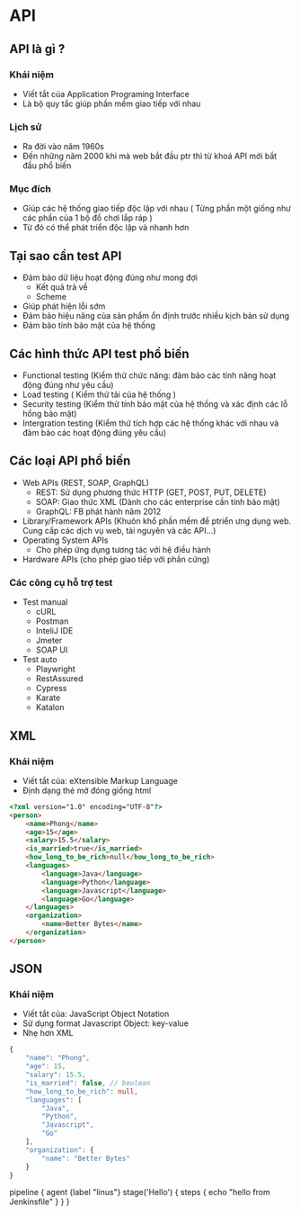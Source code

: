 # API
## API là gì ?
### Khái niệm
- Viết tắt của Application Programing Interface
- Là bộ quy tắc giúp phần mềm giao tiếp với nhau
### Lịch sử
- Ra đời vào năm 1960s
- Đến những năm 2000 khi mà web bắt đầu ptr thì từ khoá API mới bắt đầu phổ biến
### Mục đích
- Giúp các hệ thống giao tiếp độc lập với nhau ( Từng phần một giống như các phần của 1 bộ đồ chơi lắp ráp )
- Từ đó có thể phát triển độc lập và nhanh hơn

## Tại sao cần test API
- Đảm bảo dữ liệu hoạt động đúng như mong đợi
    - Kết quả trả về
    - Scheme
- Giúp phát hiện lỗi sớm
- Đảm bảo hiệu năng của sản phẩm ổn định trước nhiều kịch bản sử dụng
- Đảm bảo tính bảo mật của hệ thống

## Các hình thức API test phổ biến
- Functional testing (Kiểm thử chức năng: đảm bảo các tính năng hoạt động đúng như yêu cầu)
- Load testing ( Kiểm thử tải của hệ thống )
- Security testing (Kiểm thử tính bảo mật của hệ thống và xác định các lỗ hổng bảo mật)
- Intergration testing (Kiểm thử tích hợp các hệ thống khác với nhau và đảm bảo các hoạt động đúng yêu cầu)

## Các loại API phổ biến
- Web APIs (REST, SOAP, GraphQL)
    - REST: Sử dụng phương thức HTTP (GET, POST, PUT, DELETE)
    - SOAP: Giao thức XML (Dành cho các enterprise cần tính bảo mật)
    - GraphQL: FB phát hành năm 2012
- Library/Framework APIs (Khuôn khổ phần mềm để ptriển ưng dụng web. Cung cấp các dịch vụ web, tài nguyên và các API...)
- Operating System APIs
    - Cho phép ứng dụng tương tác với hệ điều hành
- Hardware APIs (cho phép giao tiếp với phần cứng)

### Các công cụ hỗ trợ test
- Test manual
    - cURL
    - Postman
    - InteliJ IDE
    - Jmeter
    - SOAP UI
- Test auto
    - Playwright
    - RestAssured
    - Cypress
    - Karate
    - Katalon

## XML
### Khái niệm
- Viết tắt của: eXtensible Markup Language
- Định dạng thẻ mở đóng giống html

```html
<?xml version="1.0" encoding="UTF-8"?>
<person>
    <name>Phong</name>
    <age>15</age>
    <salary>15.5</salary>
    <is_married>true</is_married>
    <how_long_to_be_rich>null</how_long_to_be_rich>
    <languages>
        <language>Java</language>
        <language>Python</language>
        <language>Javascript</language>
        <language>Go</language>
    </languages>
    <organization>
        <name>Better Bytes</name>
    </organization>
</person>
```

## JSON
### Khái niệm
- Viết tắt của: JavaScript Object Notation
- Sử dụng format Javascript Object: key-value
- Nhẹ hơn XML

```typescript
{
    "name": "Phong",
    "age": 15,
    "salary": 15.5,
    "is_married": false, // boolean
    "how_long_to_be_rich": null,
    "languages": [
        "Java",
        "Python",
        "Javascript",
        "Go"
    ],
    "organization": {
        "name": "Better Bytes"
    }
}
```
pipeline {
    agent {label "linus"}
    stage('Hello') {
        steps {
            echo "hello from Jenkinsfile"
        }
    }
}